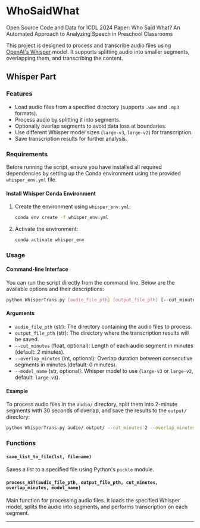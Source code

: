 # WhoSaidWhat
Open Source Code and Data for ICDL 2024 Paper: Who Said What? An Automated Approach to Analyzing Speech in Preschool Classrooms

This project is designed to process and transcribe audio files using [OpenAI's Whisper](https://github.com/openai/whisper) model. It supports splitting audio into smaller segments, overlapping them, and transcribing the content.

## Whisper Part
### Features

- Load audio files from a specified directory (supports `.wav` and `.mp3` formats).
- Process audio by splitting it into segments.
- Optionally overlap segments to avoid data loss at boundaries.
- Use different Whisper model sizes (`large-v3`, `large-v2`) for transcription.
- Save transcription results for further analysis.

### Requirements

Before running the script, ensure you have installed all required dependencies by setting up the Conda environment using the provided `whisper_env.yml` file.

#### Install Whisper Conda Environment

1. Create the environment using `whisper_env.yml`:

   ```bash
   conda env create -f whisper_env.yml
   ```

2. Activate the environment:

   ```bash
   conda activate whisper_env
   ```

### Usage

#### Command-line Interface

You can run the script directly from the command line. Below are the available options and their descriptions:

```bash
python WhisperTrans.py [audio_file_pth] [output_file_pth] [--cut_minutes CUT_MINUTES] [--overlap_minutes OVERLAP_MINUTES] [--model_name MODEL_NAME]
```

#### Arguments

- `audio_file_pth` (str): The directory containing the audio files to process.
- `output_file_pth` (str): The directory where the transcription results will be saved.
- `--cut_minutes` (float, optional): Length of each audio segment in minutes (default: 2 minutes).
- `--overlap_minutes` (int, optional): Overlap duration between consecutive segments in minutes (default: 0 minutes).
- `--model_name` (str, optional): Whisper model to use (`large-v3` or `large-v2`, default: `large-v3`).

#### Example

To process audio files in the `audio/` directory, split them into 2-minute segments with 30 seconds of overlap, and save the results to the `output/` directory:

```bash
python WhisperTrans.py audio/ output/ --cut_minutes 2 --overlap_minutes 0.5 --model_name large-v3
```

### Functions

#### `save_list_to_file(lst, filename)`

Saves a list to a specified file using Python's `pickle` module.

#### `process_AST(audio_file_pth, output_file_pth, cut_minutes, overlap_minutes, model_name)`

Main function for processing audio files. It loads the specified Whisper model, splits the audio into segments, and performs transcription on each segment.

---
